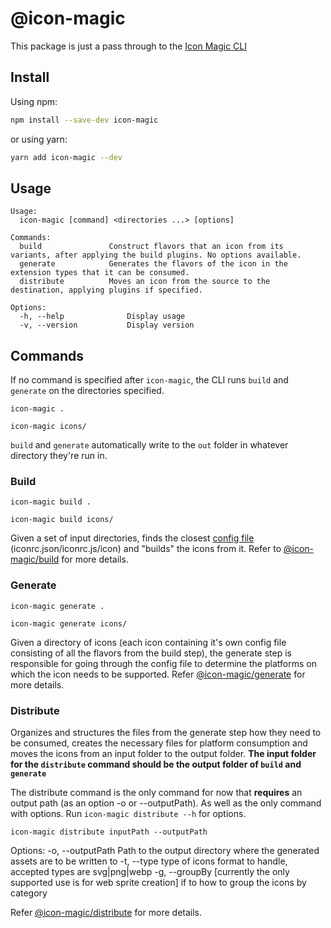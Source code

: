 # @icon-magic

This package is just a pass through to the [Icon Magic CLI](https://www.npmjs.com/package/@icon-magic/cli)

## Install

Using npm:

```sh
npm install --save-dev icon-magic
```

or using yarn:

```sh
yarn add icon-magic --dev
```

## Usage

```
Usage:
  icon-magic [command] <directories ...> [options]

Commands:
  build               Construct flavors that an icon from its variants, after applying the build plugins. No options available.
  generate            Generates the flavors of the icon in the extension types that it can be consumed.
  distribute          Moves an icon from the source to the destination, applying plugins if specified.

Options:
  -h, --help              Display usage
  -v, --version           Display version
```

## Commands

If no command is specified after `icon-magic`, the CLI runs `build` and
`generate` on the directories specified.

```
icon-magic .
```

```
icon-magic icons/
```

`build` and `generate` automatically write to the `out` folder in whatever directory they're run in.

### Build

```
icon-magic build .
```

```
icon-magic build icons/
```

Given a set of input directories, finds the closest [config file](../config-reader/README.md) (iconrc.json/iconrc.js/icon) and "builds" the icons from it. Refer to
[@icon-magic/build](../build/README.md) for more details.

### Generate

```
icon-magic generate .
```

```
icon-magic generate icons/
```

Given a directory of icons (each icon containing it's own config file consisting
of all the flavors from the build step), the generate step is responsible for
going through the config file to determine the platforms on which the icon needs
to be supported. Refer [@icon-magic/generate](../generate/README.md) for more details.

### Distribute

Organizes and structures the files from the generate step how they need to be consumed, creates the necessary files for platform consumption and moves the icons from an input folder to the output folder. **The input folder for the `distribute` command should be the output folder of `build` and `generate`**

The distribute command is the only command for now that **requires** an output path (as an option -o or --outputPath). As well as the only command with options. Run `icon-magic distribute --h` for options.

```
icon-magic distribute inputPath --outputPath
```

Options:
-o, --outputPath Path to the output directory where the generated assets are to be written to
-t, --type type of icons format to handle, accepted types are svg|png|webp
-g, --groupBy [currently the only supported use is for web sprite creation] if to how to group the icons by category

Refer [@icon-magic/distribute](../distribute/README.md) for more details.
